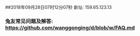 ##2018年09月28日07时12分07秒 新址: 159.65.123.13
### 兔友常见问题及解答: https://github.com/wanggonging/d/blob/w/FAQ.md
